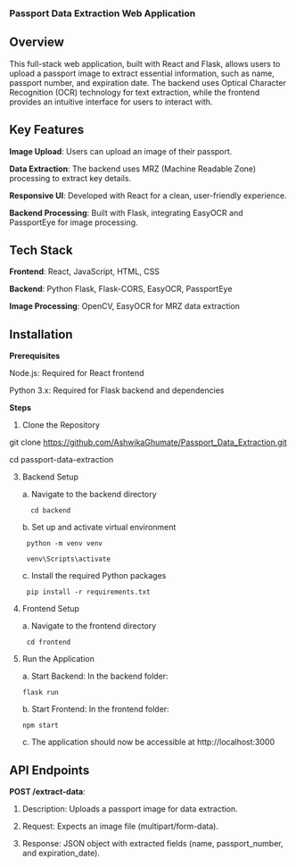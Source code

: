 ### Passport Data Extraction Web Application


## Overview

This full-stack web application, built with React and Flask, allows users to upload a passport image to extract essential information, such as name, passport number, and expiration date. The backend uses Optical Character Recognition (OCR) technology for text extraction, while the frontend provides an intuitive interface for users to interact with.


## Key Features

**Image Upload**: Users can upload an image of their passport.

**Data Extraction**: The backend uses MRZ (Machine Readable Zone) processing to extract key details.

**Responsive UI**: Developed with React for a clean, user-friendly experience.

**Backend Processing**: Built with Flask, integrating EasyOCR and PassportEye for image processing.


## Tech Stack

**Frontend**: React, JavaScript, HTML, CSS

**Backend**: Python Flask, Flask-CORS, EasyOCR, PassportEye

**Image Processing**: OpenCV, EasyOCR for MRZ data extraction


## Installation

**Prerequisites**

   Node.js: Required for React frontend
   
   Python 3.x: Required for Flask backend and dependencies

**Steps**
1. Clone the Repository
   
git clone https://github.com/AshwikaGhumate/Passport_Data_Extraction.git

cd passport-data-extraction

3. Backend Setup
   
   a. Navigate to the backend directory
     
         cd backend

   b. Set up and activate virtual environment

        python -m venv venv
   
        venv\Scripts\activate

   c. Install the required Python packages

        pip install -r requirements.txt

4. Frontend Setup
   
   a. Navigate to the frontend directory

        cd frontend 

5. Run the Application

   a. Start Backend: In the backend folder:

       flask run
   
   b. Start Frontend: In the frontend folder:

       npm start
      
   c. The application should now be accessible at http://localhost:3000
  
## API Endpoints

**POST /extract-data**:

  1. Description: Uploads a passport image for data extraction.

  2. Request: Expects an image file (multipart/form-data).
  
  3. Response: JSON object with extracted fields (name, passport_number, and expiration_date).

